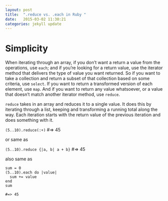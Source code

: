 ```yaml
---
layout: post
title:  ".reduce vs. .each in Ruby "
date:   2015-03-02 11:30:21
categories: jekyll update
---
```


# Simplicity

When iterating through an array, if you don’t want a return a value from the operations,
use ```each```; and if you’re looking for a return value, use the iterator method that
delivers the type of value you want returned. So if you want to take a collection and
return a subset of that collection based on some criteria, use ```select```.
If you want to return a transformed version of each element, use ```map```. And
if you want to return any value whatsoever, or a value that doesn’t match another
iterator method, use ```reduce```.

```reduce``` takes in an array and reduces it to a single value. It does this by
iterating through a list, keeping and transforming a running total along the way.
Each iteration starts with the return value of the previous iteration and does
something with it.


```(5..10).reduce(:+)``` #=> 45

or same as

```(5..10).reduce {|a, b| a + b}``` #=> 45

also same as

    sum = 0
    (5..10).each do |value|
      sum += value
    end
    sum

    #=> 45
